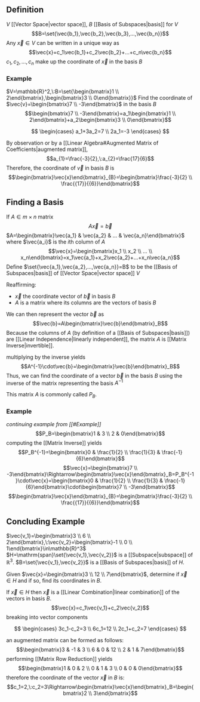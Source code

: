 ## Definition

$V$ [[Vector Space|vector space]], $B$ [[Basis of Subspaces|basis]] for $V$ $$B=\set{\vec{b_1},\vec{b_2},\vec{b_3},...,\vec{b_n}}$$
Any $\vec{x}\in V$ can be written in a unique way as $$\vec{x}=c_1\vec{b_1}+c_2\vec{b_2}+...+c_n\vec{b_n}$$
$c_1,c_2,...,c_n$ make up the coordinate of $\vec{x}$ in the basis $B$

### Example

$V=\mathbb{R}^2,\:B=\set{\begin{bmatrix}1 \\ 2\end{bmatrix},\begin{bmatrix}3 \\ 0\end{bmatrix}}$
Find the coordinate of $\vec{v}=\begin{bmatrix}7 \\ -3\end{bmatrix}$ in the basis $B$
$$\begin{bmatrix}7 \\ -3\end{bmatrix}=a_1\begin{bmatrix}1 \\ 2\end{bmatrix}+a_2\begin{bmatrix}3 \\ 0\end{bmatrix}$$

$$
\begin{cases}
a_1+3a_2=7 \\
2a_1=-3
\end{cases}
$$

By observation or by a [[Linear Algebra#Augmented Matrix of Coefficients|augmented matrix]],
$$a_{1}=\frac{-3}{2},\:a_{2}=\frac{17}{6}$$
Therefore, the coordinate of $\vec{v}$ in basis $B$ is $$\begin{bmatrix}\vec{x}\end{bmatrix}_{B}=\begin{bmatrix}\frac{-3}{2} \\ \frac{{17}}{{6}}\end{bmatrix}$$

## Finding a Basis

If $A\in m\times n$ matrix $$A\vec{x}=\vec{b}$$
$A=\begin{bmatrix}\vec{a_1} & \vec{a_2} & ... & \vec{a_n}\end{bmatrix}$
where $\vec{a_i}$ is the $i$th column of $A$
$$\vec{x}=\begin{bmatrix}x_1 \\ x_2 \\ ... \\ x_n\end{bmatrix}=x_1\vec{a_1}+x_2\vec{a_2}+...+x_n\vec{a_n}$$
Define $\set{\vec{a_1},\vec{a_2},...,\vec{a_n}}=B$ to be the [[Basis of Subspaces|basis]] of [[Vector Space|vector space]] $V$

Reaffirming:

- $\vec{x}$ the coordinate vector of $\vec{b}$ in basis $B$
- $A$ is a matrix where its columns are the vectors of basis $B$

We can then represent the vector $\vec{b}$ as $$\vec{b}=A\begin{bmatrix}\vec{b}\end{bmatrix}_B$$
Because the columns of $A$ (by definition of a [[Basis of Subspaces|basis]]) are [[Linear Independence|linearly independent]], the matrix $A$ is [[Matrix Inverse|invertible]].

multiplying by the inverse yields $$A^{-1}\cdot\vec{b}=\begin{bmatrix}\vec{b}\end{bmatrix}_B$$
Thus, we can find the coordinate of a vector $\vec{b}$ in the basis $B$ using the inverse of the matrix representing the basis $A^{-1}$

This matrix $A$ is commonly called $P_B$.

### Example

_continuing example from [[#Example]]_
$$P_B=\begin{bmatrix}1 & 3 \\ 2 & 0\end{bmatrix}$$
computing the [[Matrix Inverse]] yields $$P_B^{-1}=\begin{bmatrix}0 & \frac{1}{2} \\ \frac{1}{3} & \frac{-1}{6}\end{bmatrix}$$ $$\vec{x}=\begin{bmatrix}7 \\ -3\end{bmatrix}\Rightarrow\begin{bmatrix}\vec{x}\end{bmatrix}_B=P_B^{-1}\cdot\vec{x}=\begin{bmatrix}0 & \frac{1}{2} \\ \frac{1}{3} & \frac{-1}{6}\end{bmatrix}\cdot\begin{bmatrix}7 \\ -3\end{bmatrix}$$
$$\begin{bmatrix}\vec{x}\end{bmatrix}_{B}=\begin{bmatrix}\frac{-3}{2} \\ \frac{{17}}{{6}}\end{bmatrix}$$

## Concluding Example

$\vec{v_1}=\begin{bmatrix}3 \\ 6 \\ 2\end{bmatrix},\:\vec{v_2}=\begin{bmatrix}-1 \\ 0 \\ 1\end{bmatrix}\in\mathbb{R}^3$
$H=\mathrm{span}\set{\vec{v_1},\vec{v_2}}$ is a [[Subspace|subspace]] of $\mathbb{R}^3$.
$B=\set{\vec{v_1},\vec{v_2}}$ is a [[Basis of Subspaces|basis]] of $H$.

Given $\vec{x}=\begin{bmatrix}3 \\ 12 \\ 7\end{bmatrix}$, determine if $\vec{x}\in H$ and if so, find its coordinates in $B$.

If $\vec{x}\in H$ then $\vec{x}$ is a [[Linear Combination|linear combination]] of the vectors in basis $B$. $$\vec{x}=c_1\vec{v_1}+c_2\vec{v_2}$$breaking into vector components

$$
\begin{cases}
3c_1-c_2=3 \\
6c_1=12 \\
2c_1+c_2=7
\end{cases}
$$

an augmented matrix can be formed as follows: $$\begin{bmatrix}3 & -1 & 3 \\ 6 & 0 & 12 \\ 2 & 1 & 7\end{bmatrix}$$ performing [[Matrix Row Reduction]] yields $$\begin{bmatrix}1 & 0 & 2 \\ 0 & 1 & 3 \\ 0 & 0 & 0\end{bmatrix}$$ therefore the coordinate of the vector $\vec{x}$ in $B$ is: $$c_1=2,\:c_2=3\Rightarrow\begin{bmatrix}\vec{x}\end{bmatrix}_B=\begin{bmatrix}2 \\ 3\end{bmatrix}$$
